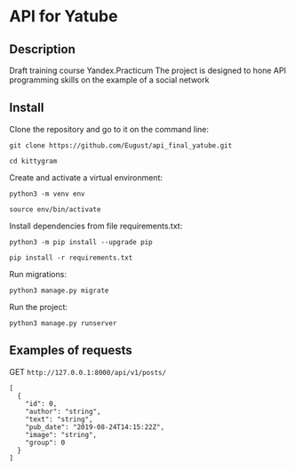 # API for Yatube
## Description
Draft training course Yandex.Practicum
The project is designed to hone API programming skills on the example of a social network 
## Install
Clone the repository and go to it on the command line: 

```
git clone https://github.com/Eugust/api_final_yatube.git
```

```
cd kittygram
```

Create and activate a virtual environment: 

```
python3 -m venv env
```

```
source env/bin/activate
```

Install dependencies from file requirements.txt:

```
python3 -m pip install --upgrade pip
```

```
pip install -r requirements.txt
```

Run migrations:

```
python3 manage.py migrate
```

Run the project:

```
python3 manage.py runserver
```
## Examples of requests 
GET `http://127.0.0.1:8000/api/v1/posts/`
```
[
  {
    "id": 0,
    "author": "string",
    "text": "string",
    "pub_date": "2019-08-24T14:15:22Z",
    "image": "string",
    "group": 0
  }
]
```
